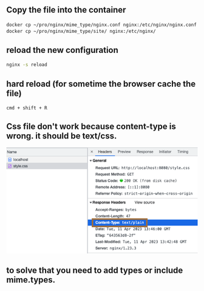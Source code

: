 ## Copy the file into the container
```bash
docker cp ~/pro/nginx/mime_type/nginx.conf nginx:/etc/nginx/nginx.conf
docker cp ~/pro/nginx/mime_type/site/ nginx:/etc/nginx/
```

## reload the new configuration
```bash
nginx -s reload
```
## hard reload (for sometime the browser cache the file)
```
cmd + shift + R
```


## Css file don't work because content-type is wrong. it should be text/css.
![](./img/1.png)
## to solve that you need to add types or include mime.types.